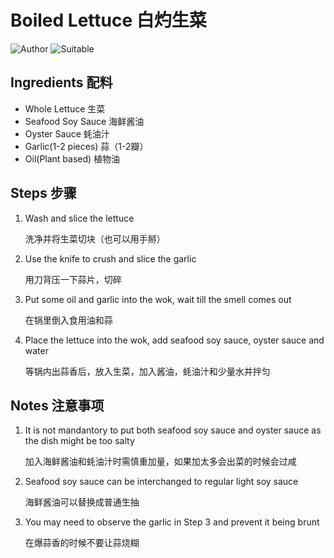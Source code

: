 # Boiled Lettuce 白灼生菜

![Author](https://img.shields.io/badge/Author-wwdpm__b1owcar-blueviolet)
![Suitable](https://img.shields.io/badge/Suitable%20For-2--4%20People-brightgreen)

## Ingredients 配料

- Whole Lettuce 生菜
- Seafood Soy Sauce 海鲜酱油
- Oyster Sauce 蚝油汁
- Garlic(1-2 pieces) 蒜（1-2瓣）
- Oil(Plant based) 植物油

## Steps 步骤

1.  Wash and slice the lettuce

    洗净并将生菜切块（也可以用手掰）

2.  Use the knife to crush and slice the garlic

    用刀背压一下蒜片，切碎

3.  Put some oil and garlic into the wok, wait till the smell comes out

    在锅里倒入食用油和蒜

4.  Place the lettuce into the wok, add seafood soy sauce, oyster sauce and water
    
    等锅内出蒜香后，放入生菜，加入酱油，蚝油汁和少量水并拌匀

## Notes 注意事项

1.  It is not mandantory to put both seafood soy sauce and oyster sauce as the dish might be too salty
    
    加入海鲜酱油和蚝油汁时需慎重加量，如果加太多会出菜的时候会过咸

2.  Seafood soy sauce can be interchanged to regular light soy sauce
    
    海鲜酱油可以替换成普通生抽

3.  You may need to observe the garlic in Step 3 and prevent it being brunt
    
    在爆蒜香的时候不要让蒜烧糊
